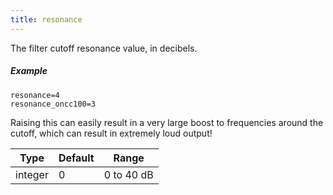 ```yaml
---
title: resonance
---
```

The filter cutoff resonance value, in decibels.

##### Example

```
resonance=4
resonance_oncc100=3
```

Raising this can easily result in a very large boost to frequencies around
the cutoff, which can result in extremely loud output!

| Type    | Default | Range      |
| ---     | ---     | ---        |
| integer | 0       | 0 to 40 dB |
